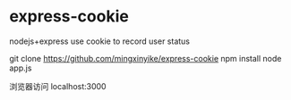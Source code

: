 # express-cookie
nodejs+express use cookie to record user status

git clone https://github.com/mingxinyike/express-cookie
npm install
node app.js 

浏览器访问 localhost:3000
